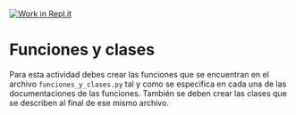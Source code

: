[![Work in Repl.it](https://classroom.github.com/assets/work-in-replit-14baed9a392b3a25080506f3b7b6d57f295ec2978f6f33ec97e36a161684cbe9.svg)](https://classroom.github.com/online_ide?assignment_repo_id=4217087&assignment_repo_type=AssignmentRepo)
# Funciones y clases

Para esta actividad debes crear las funciones que se encuentran en el archivo `funciones_y_clases.py` tal y como se especifica en cada una de las documentaciones de las funciones. También se deben crear las clases que se describen al final de ese mismo archivo. 

